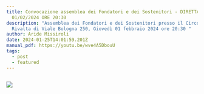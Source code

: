 ```yaml
---
title: Convocazione assemblea dei Fondatori e dei Sostenitori - DIRETTA FACEBOOK
  01/02/2024 ORE 20:30
description: "Assemblea dei Fondatori e dei Sostenitori presso il Circolo
  Rivalta di Viale Bologna 250, Giovedì 01 febbraio 2024 ore 20:30 "
author: Aride Missiroli
date: 2024-01-25T14:01:59.201Z
manual_pdf: https://youtu.be/wve4A5DbouU
tags:
  - post
  - featured
---
```

![]()

![](/static/img/img_4815.jpg)